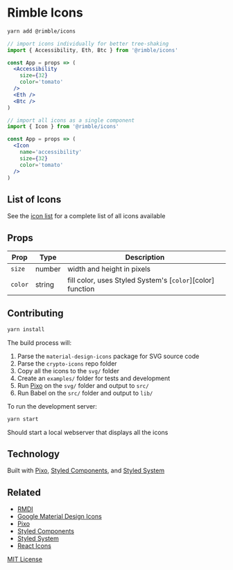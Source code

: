 # Rimble Icons

```sh
yarn add @rimble/icons
```

```jsx
// import icons individually for better tree-shaking
import { Accessibility, Eth, Btc } from '@rimble/icons'

const App = props => (
  <Accessibility
    size={32}
    color='tomato'
  />
  <Eth /> 
  <Btc />
)
```

```jsx
// import all icons as a single component
import { Icon } from '@rimble/icons'

const App = props => (
  <Icon
    name='accessibility'
    size={32}
    color='tomato'
  />
)
```

## List of Icons

See the [icon list](ICONS.md) for a complete list of all icons available

## Props

Prop | Type | Description
---|---|---
`size` | number | width and height in pixels
`color` | string | fill color, uses Styled System's [`color`][color] function

## Contributing

```sh
yarn install
```

The build process will:

1. Parse the `material-design-icons` package for SVG source code
1. Parse the `crypto-icons` repo folder
2. Copy all the icons to the `svg/` folder
3. Create an `examples/` folder for tests and development
4. Run [Pixo][pixo] on the `svg/` folder and output to `src/`
5. Run Babel on the `src/` folder and output to `lib/`

To run the development server:

```sh
yarn start
```

Should start a local webserver that displays all the icons

## Technology

Built with [Pixo][pixo], [Styled Components][sc], and [Styled System][sys]

[pixo]: https://github.com/c8r/pixo
[sys]: https://github.com/jxnblk/styled-system
[sc]: https://github.com/styled-components/styled-components

## Related

- [RMDI](https://jxnblk.com/rmdi)
- [Google Material Design Icons](https://github.com/google/material-design-icons)
- [Pixo][pixo]
- [Styled Components][sc]
- [Styled System][sys]
- [React Icons](https://github.com/gorangajic/react-icons)


[MIT License](LICENSE.md)
